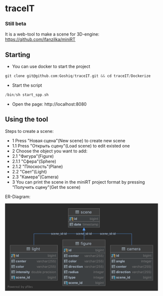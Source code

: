 # traceIT
### Still beta

It is a web-tool to make a scene for 3D-engine: https://github.com/ifanzilka/miniRT

## Starting
- You can use docker to start the project
```C
git clone git@github.com:Goshiq/traceIT.git && cd traceIT/Dockerize
```
- Start the script
```C
/bin/sh start_spp.sh
```
- Open the page:
http://localhost:8080

## Using the tool
Steps to create a scene:
- 1 Press "Новая сцена"(New scene) to create new scene
- 1.1 Press "Открыть сцену"(Load scene) to edit existed one
- 2 Choose the object you want to add:
- 2.1 "Фигура"(Figure)
- 2.1.1 "Сфера"(Sphere)
- 2.1.2 "Плоскость"(Plane)
- 2.2 "Свет"(Light)
- 2.3 "Камера"(Camera)
- 3 You can print the scene in the miniRT project format by pressing "Получить сцену"(Get the scene) 

ER-Diagram:

![Class Diagram](https://github.com/Goshiq/traceIT/blob/main/ER-Diagram.png)
